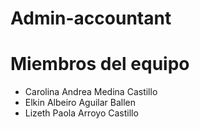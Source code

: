 # Admin-accountant

# Miembros del equipo
- Carolina Andrea Medina Castillo
- Elkin Albeiro Aguilar Ballen
- Lizeth Paola Arroyo Castillo 